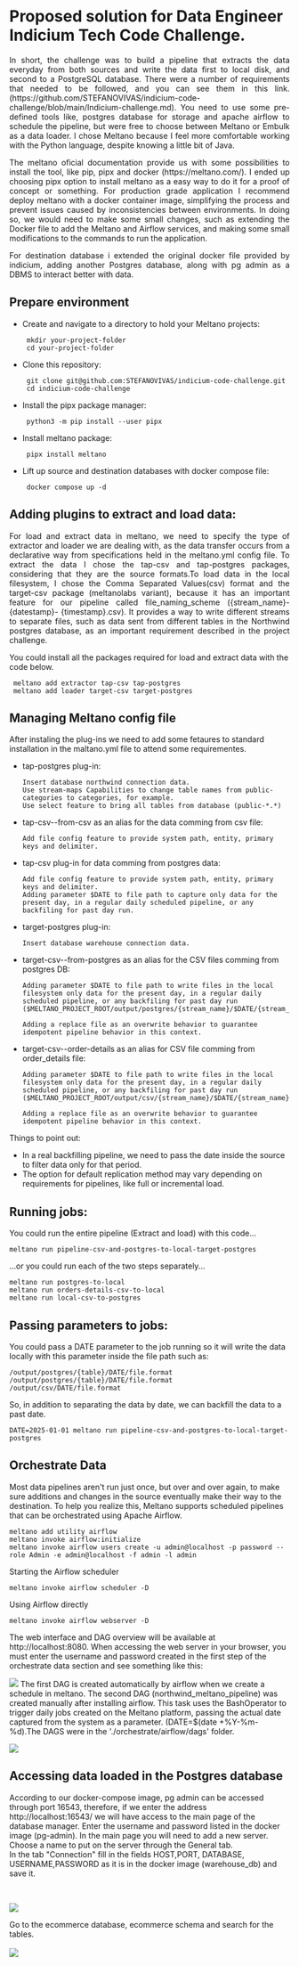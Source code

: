 # Proposed solution for Data Engineer Indicium Tech Code Challenge.  

<p align="justify">In short, the challenge was to build a pipeline that extracts the data everyday from both sources and write the data first to local disk, and second to a PostgreSQL database. There were a number of requirements that needed to be followed, and you can see them in this link.(https://github.com/STEFANOVIVAS/indicium-code-challenge/blob/main/Indicium-challenge.md). You need to use some pre-defined tools like, postgres database for storage and apache airflow to schedule the pipeline, but were free to choose between Meltano or Embulk as a data loader. I chose Meltano because I feel more comfortable working with the Python language, despite knowing a little bit of Java.</p>
<p align="justify">The meltano oficial documentation provide us with some possibilities to install the tool, like pip, pipx and docker (https://meltano.com/). I ended up choosing pipx option to install meltano as a easy way to do it for a proof of concept or something. For production grade application I recommend deploy meltano with a docker container image, simplifying the process and prevent issues caused by inconsistencies between environments. In doing so, we would need to make some small changes, such as extending the Docker file to add the Meltano and Airflow services, and making some small modifications to the commands to run the application.</p>
<p align="justify"> For destination database i  extended the original docker file provided by indicium, adding another Postgres database, along with pg admin as a DBMS to interact better with data.</p>

## Prepare environment

  -  Create and navigate to a directory to hold your Meltano projects:
    
          mkdir your-project-folder
          cd your-project-folder
     
  -  Clone this repository:
    
          git clone git@github.com:STEFANOVIVAS/indicium-code-challenge.git   
          cd indicium-code-challenge
  -  Install the pipx package manager:

          python3 -m pip install --user pipx
        
  -  Install meltano package:

          pipx install meltano  
  -  Lift up source and destination databases with docker compose file:
    
          docker compose up -d

## Adding plugins to extract and load data:
<p align="justify">For load and extract data in meltano, we need to specify the type of extractor and loader we are dealing with, as the data transfer occurs from a declarative way from specifications held in the meltano.yml config file. To extract the data I chose the tap-csv and tap-postgres packages, considering that they are the source formats.To load data in the local filesystem, I chose the Comma Separated Values(csv) format and the target-csv package (meltanolabs variant), because it has an important feature for our pipeline called file_naming_scheme ({stream_name}- {datestamp}- {timestamp}.csv). It provides a way to write different streams to separate files, such as data sent from different tables in the Northwind postgres database, as an important requirement described in the project challenge.</p>
You could install all the packages required for load and extract data with the code below.  

     meltano add extractor tap-csv tap-postgres  
     meltano add loader target-csv target-postgres  

## Managing Meltano config file
After instaling the plug-ins we need to add some fetaures to standard installation in the maltano.yml file to attend some requirementes.
- tap-postgres plug-in:
  
      Insert database northwind connection data.
      Use stream-maps Capabilities to change table names from public-categories to categories, for example.
      Use select feature to bring all tables from database (public-*.*)
- tap-csv--from-csv as an alias for the data comming from csv file:
  
      Add file config feature to provide system path, entity, primary keys and delimiter.

- tap-csv plug-in for data comming from postgres data:
  
      Add file config feature to provide system path, entity, primary keys and delimiter.
      Adding parameter $DATE to file path to capture only data for the present day, in a regular daily scheduled pipeline, or any backfiling for past day run.
      
- target-postgres plug-in:
  
      Insert database warehouse connection data.
    
- target-csv--from-postgres as an alias for the CSV files comming from postgres DB:
    
      Adding parameter $DATE to file path to write files in the local filesystem only data for the present day, in a regular daily scheduled pipeline, or any backfiling for past day run ($MELTANO_PROJECT_ROOT/output/postgres/{stream_name}/$DATE/{stream_name}.csv)
  
      Adding a replace file as an overwrite behavior to guarantee idempotent pipeline behavior in this context.
- target-csv--order-details as an alias for CSV file comming from order_details file:
  
      Adding parameter $DATE to file path to write files in the local filesystem only data for the present day, in a regular daily scheduled pipeline, or any backfiling for past day run ($MELTANO_PROJECT_ROOT/output/csv/{stream_name}/$DATE/{stream_name}.csv)
  
      Adding a replace file as an overwrite behavior to guarantee idempotent pipeline behavior in this context.
    
Things to point out:

  -  In a real backfilling pipeline, we need to pass the date inside the source to filter data only for that period.
  -  The option for default replication method may vary depending on requirements for pipelines, like full or incremental load.
## Running jobs:
You could run the entire pipeline (Extract and load) with this code...

    meltano run pipeline-csv-and-postgres-to-local-target-postgres

...or you could run each of the two steps separately...

    meltano run postgres-to-local 
    meltano run orders-details-csv-to-local  
    meltano run local-csv-to-postgres

## Passing parameters to jobs:
You could pass a DATE parameter to the job running so it will write the data locally with this parameter inside the file path such as:

    /output/postgres/{table}/DATE/file.format
    /output/postgres/{table}/DATE/file.format
    /output/csv/DATE/file.format

So, in addition to separating the data by date, we can backfill the data to a past date.  

    DATE=2025-01-01 meltano run pipeline-csv-and-postgres-to-local-target-postgres
    
## Orchestrate Data
Most data pipelines aren't run just once, but over and over again, to make sure additions and changes in the source eventually make their way to the destination.
To help you realize this, Meltano supports scheduled pipelines that can be orchestrated using Apache Airflow.

    meltano add utility airflow
    meltano invoke airflow:initialize
    meltano invoke airflow users create -u admin@localhost -p password --role Admin -e admin@localhost -f admin -l admin

Starting the Airflow scheduler

    meltano invoke airflow scheduler -D

Using Airflow directly

    meltano invoke airflow webserver -D

The web interface and DAG overview will be available at http://localhost:8080.
When accessing the web server in your browser, you must enter the username and password created in the first step of the orchestrate data section and see something like this:

![](https://github.com/STEFANOVIVAS/indicium-code-challenge/blob/main/Meltano-Airflow-webserver.png)
The first DAG is created automatically by airflow when we create a schedule in meltano.
The second DAG (northwind_meltano_pipeline) was created manually after installing airflow. This task uses the BashOperator to trigger daily jobs created on the Meltano platform, passing the actual date captured from the system as a parameter. (DATE=$(date +%Y-%m-%d).The DAGS were in the './orchestrate/airflow/dags' folder.

![](https://github.com/STEFANOVIVAS/indicium-code-challenge/blob/main/meltano-airflow-task.png)

## Accessing data loaded in the Postgres database
According to our docker-compose image, pg admin can be accessed through port 16543, therefore, if we enter the address http://localhost:16543/ we will have access to the main page of the database manager. Enter the username and password listed in the docker image (pg-admin).
In the main page you will need to add a new server. 
Choose a name to put on the server through the General tab.  
In the tab "Connection" fill in the fields HOST,PORT, DATABASE, USERNAME,PASSWORD as it is in the docker image (warehouse_db) and save it. 

<br>

![](https://github.com/STEFANOVIVAS/indicium-code-challenge/blob/main/meltano-pgadmin-server.png)  

Go to the ecommerce database, ecommerce schema and search for the tables.  
<br>
![](https://github.com/STEFANOVIVAS/indicium-code-challenge/blob/main/meltano-pgadmin-query.png)  



